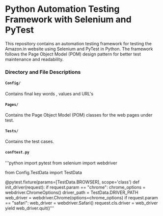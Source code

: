 # Python Automation Testing Framework with Selenium and PyTest

This repository contains an automation testing framework for testing the Amazon.in website using Selenium and PyTest in Python. The framework follows the Page Object Model (POM) design pattern for better test maintenance and readability.




### Directory and File Descriptions

#### `Config/`

Contains final key words , values and URL's

#### `Pages/`

Contains the Page Object Model (POM) classes for the web pages under test.

#### `Tests/`
Contains the test cases.

#### `conftest.py`

'''python
import pytest
from selenium import webdriver

from Config.TestData import TestData


@pytest.fixture(params=[TestData.BROWSER], scope='class')
def init_driver(request):
    if request.param == "chrome":
        chrome_options = webdriver.ChromeOptions()
        driver_path = TestData.DRIVER_PATH
        web_driver = webdriver.Chrome(options=chrome_options)
    if request.param == "safari":
        web_driver = webdriver.Safari()
    request.cls.driver = web_driver
    yield
    web_driver.quit()'''



